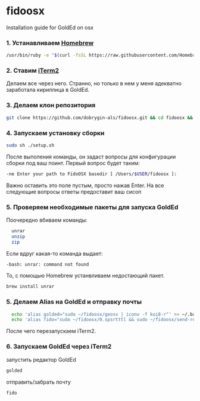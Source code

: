 # fidoosx
Installation guide for GoldEd on osx

### 1. Устанавливаем [Homebrew](https://brew.sh/index_ru)
```sh
/usr/bin/ruby -e "$(curl -fsSL https://raw.githubusercontent.com/Homebrew/install/master/install)"
```

### 2. Ставим [iTerm2](https://www.iterm2.com/downloads.html)
Делаем все через него. Странно, но только в нем у меня адекватно заработала кириллица в GoldEd.

### 3. Делаем клон репозитория
```sh
git clone https://github.com/dobrygin-als/fidoosx.git && cd fidoosx && cd fidoosxip
```
### 4. Запускаем установку сборки
```sh
sudo sh ./setup.sh
```

После выполения команды, он задаст вопросы для конфигурации сборки под ваш поинт. Первый вопрос будет таким:
```sh
-ne Enter your path to FidoOSX basedir [ /Users/$USER/fidoosx ]:
```
Важно оставить это поле пустым, просто нажав Enter. На все следующие вопросы ответы предоставит ваш сисоп

### 5. Проверяем необходимые пакеты для запуска GoldEd
Поочередно вбиваем команды:
```sh
  unrar
  unzip
  zip
```

Если вдруг какая-то команда выдает:

```sh
-bash: unrar: command not found
```

То, с помощью Homebrew устанвливаем недостающий пакет.

```sh
brew install unrar
```

### 5. Делаем Alias на GoldEd и отправку почты
```sh
  echo 'alias golded="sudo ~/fidoosx/geosx | iconv -f koi8-r"' >> ~/.bash_profile
  echo 'alias fido="sudo ~/fidoosx/0.spsrtttl && sudo ~/fidoosx/send-recv"' >> ~/.bash_profile
```
После чего перезапускаем iTerm2.

### 6. Запускаем GoldEd через iTerm2
запустить редактор GoldEd
```sh
golded
```
отправить/забрать почту
```sh
fido
```


